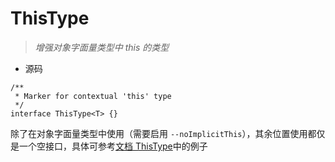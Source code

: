 # ThisType

> _增强对象字面量类型中 this 的类型_

- 源码

```tsx
/**
 * Marker for contextual 'this' type
 */
interface ThisType<T> {}
```

除了在对象字面量类型中使用（需要启用 `--noImplicitThis`），其余位置使用都仅是一个空接口，具体可参考[文档 ThisType](https://link.juejin.cn/?target=https%3A%2F%2Fwww.typescriptlang.org%2Fdocs%2Fhandbook%2Futility-types.html%23thistypetype)中的例子
